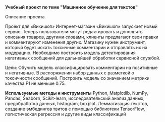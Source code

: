 **Учебный проект по теме "Машинное обучение для текстов"**

Описание проекта

Проект для «Викишоп»
Интернет-магазин «Викишоп» запускает новый сервис. Теперь пользователи могут редактировать и дополнять описания товаров, другими словами, клиенты предлагают свои правки и комментируют изменения других. Магазину нужен инструмент, который будет искать токсичные комментарии и отправлять их на модерацию. Необходимо построить модель детектирования негативных сообщений для дальнейшей обработки сервисной службой.

Цели: Обучить модель классифицировать комментарии на позитивные и негативные. В распоряжении набор данных с разметкой о токсичности сообщений. Построить модель со значением метрики качества F1 не меньше 0.75.

**Используемые методы и инструменты**
Python, Matplotlib, NumPy, Pandas, Seaborn, Scikit-learn, исследовательский анализ данных, предобработка данных, histogram, boxplot. Лемматизация текстов, создание эмбедингов твитов с помощью библиотеки TensorFlow, логистическая регрессия и другие виды классификаций

